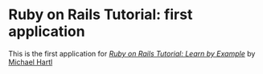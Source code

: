 # Ruby on Rails Tutorial: first application

This is the first application for
[*Ruby on Rails Tutorial: Learn by Example*](http://railstutorial.org/)
by [Michael Hartl](http://michaelhartl.com)
